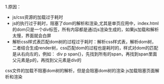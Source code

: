 1.原因：
+ js/css资源的加载过于耗时
+ js的执行过于耗时，阻塞了dom的解析和渲染,尤其是单页应用中，index.html的dom只是一个div标签，所有内容都是通过js渲染生成的，如果js加载和解析太慢，界面就会白屏
+ 解析css样式表匹配dom树的过程过于耗时：解析css样式表，解析dom树，二者结合生成render树，css匹配dom的过程也是耗时的，样式对dom的匹配是从右向左的，例如：
div p span{}，先找到所有的span，再找到span里面父元素是p的，再找到父元素是div的
<!-- + 首次渲染的数据过多，并且是在遍历处理数据后再复制给一个响应式数据，显示到界面上，js的执行阻塞了界面的加载 -->

css文件的加载不阻塞dom树的解析，但是会阻塞dom树的渲染
js加载阻塞页面解析和渲染